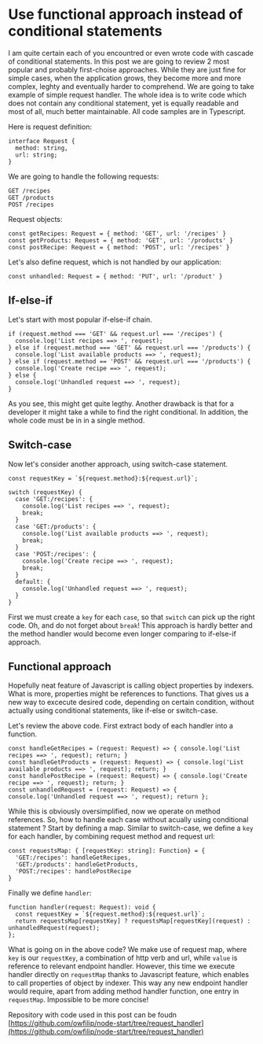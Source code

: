 # Use functional approach instead of conditional statements

I am quite certain each of you encountred or even wrote code with cascade of conditional statements. In this post we are going to review 2 most popular and probably first-choise approaches. While they are just fine for simple cases, when the application grows, they become more and more complex, leghty and eventually harder to comprehend. We are going to take example of simple request handler. The whole idea is to write code which does not contain any conditional statement, yet is equally readable and most of all, much better maintainable. All code samples are in Typescript.

Here is request definition:

    interface Request {
      method: string, 
      url: string;
    }

We are going to handle the following requests:

    GET /recipes
    GET /products
    POST /recipes

Request objects:
    
    const getRecipes: Request = { method: 'GET', url: '/recipes' }
    const getProducts: Request = { method: 'GET', url: '/products' }
    const postRecipe: Request = { method: 'POST', url: '/recipes' }

Let's also define request, which is not handled by our application:

    const unhandled: Request = { method: 'PUT', url: '/product' }

## If-else-if

Let's start with most popular if-else-if chain.

    if (request.method === 'GET' && request.url === '/recipes') {
      console.log('List recipes ==> ', request);
    } else if (request.method === 'GET' && request.url === '/products') {
      console.log('List available products ==> ', request);
    } else if (request.method == 'POST' && request.url === '/products') {
      console.log('Create recipe ==> ', request);
    } else {
      console.log('Unhandled request ==> ', request);
    }

As you see, this might get quite legthy. Another drawback is that for a developer it might take a while to find the right conditional. In addition, the whole code must be in in a single method. 


## Switch-case

Now let's consider another approach, using switch-case statement.

    const requestKey = `${request.method}:${request.url}`;

    switch (requestKey) {
      case 'GET:/recipes': {
        console.log('List recipes ==> ', request);
        break;
      }
      case 'GET:/products': {
        console.log('List available products ==> ', request);
        break;
      }
      case 'POST:/recipes': {
        console.log('Create recipe ==> ', request);
        break;
      }
      default: {
        console.log('Unhandled request ==> ', request);
      }
    }

First we must create a `key` for each `case`, so that `switch` can pick up the right code. Oh, and do not forget about `break`! This approach is hardly better and the method handler would become even longer comparing to if-else-if approach.


## Functional approach

Hopefully neat feature of Javascript is calling object properties by indexers. What is more, properties might be references to functions. That gives us a new way to excecute desired code, depending on certain condition, without actually using conditional statements, like if-else or switch-case.

Let's review the above code. First extract body of each handler into a function.

    const handleGetRecipes = (request: Request) => { console.log('List recipes ==> ', request); return; }
    const handleGetProducts = (request: Request) => { console.log('List available products ==> ', request); return; }
    const handlePostRecipe = (request: Request) => { console.log('Create recipe ==> ', request); return; }
    const unhandledRequest = (request: Request) => { console.log('Unhandled request ==> ', request); return };

While this is obviously oversimplified, now we operate on method references. So, how to handle each case without acually using conditional statement ? Start by defining a map. Similar to switch-case, we define a `key` for each handler, by combining request method and request url:

    const requestsMap: { [requestKey: string]: Function} = {
      'GET:/recipes': handleGetRecipes,
      'GET:/products': handleGetProducts,
      'POST:/recipes': handlePostRecipe
    }

Finally we define `handler`:

    function handler(request: Request): void {
      const requestKey = `${request.method}:${request.url}`;
      return requestsMap[requestKey] ? requestsMap[requestKey](request) : unhandledRequest(request);
    };

What is going on in the above code? We make use of request map, where `key` is our `requestKey`, a combination of http verb and url, while `value` is reference to relevant endpoint handler. However, this time we execute handler directly on `requestMap` thanks to Javascript feature, which enables to call properties of object by indexer. This way any new endpoint handler would require, apart from adding method handler function, one entry in `requestMap`. Impossible to be more concise!

Repository with code used in this post can be foudn [https://github.com/owfilip/node-start/tree/request_handler](https://github.com/owfilip/node-start/tree/request_handler)


